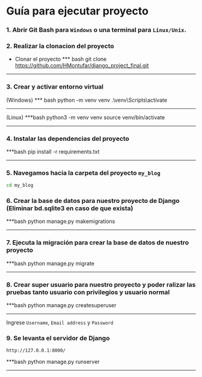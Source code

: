 # Guía para ejecutar proyecto

### 1. Abrir Git Bash para `Windows` o una terminal para `Linux/Unix`.

### 2. Realizar la clonacion del proyecto

- Clonar el proyecto
*** bash
git clone https://github.com/HMontufar/django_project_final.git

***

### 3. Crear y activar entorno virtual
(Windows)
*** bash
python -m venv venv
.\venv\Scripts\activate

***

(Linux)
***bash
python3 -m venv venv
source venv/bin/activate

***

### 4. Instalar las dependencias del proyecto
***bash
pip install -r requirements.txt

***

### 5. Navegamos hacia la carpeta del proyecto `my_blog`
```bash
cd my_blog
```

### 6. Crear la base de datos para nuestro proyecto de Django (Eliminar bd.sqlite3 en caso de que exista)
***bash
python manage.py makemigrations

***

### 7. Ejecuta la migración para crear la base de datos de nuestro proyecto
***bash
python manage.py migrate

***

### 8. Crear super usuario para nuestro proyecto y poder ralizar las pruebas tanto usuario con privilegios y usuario normal
***bash
python manage.py createsuperuser
***
Ingrese `Username`, `Email address` y `Password` 

### 9. Se levanta el servidor de Django 
`http://127.0.0.1:8000/`

***bash
python manage.py runserver

***